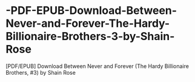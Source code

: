 # -PDF-EPUB-Download-Between-Never-and-Forever-The-Hardy-Billionaire-Brothers-3-by-Shain-Rose
[PDF/EPUB] Download Between Never and Forever (The Hardy Billionaire Brothers, #3) by Shain Rose
